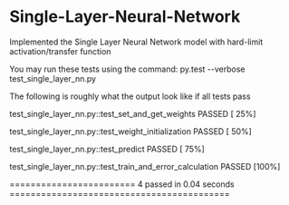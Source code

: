 # Single-Layer-Neural-Network
Implemented the Single Layer Neural Network model with hard-limit activation/transfer function

You may run these tests using the command:      py.test --verbose test_single_layer_nn.py
 
The following is roughly what the output look like if all tests pass
 
test_single_layer_nn.py::test_set_and_get_weights PASSED           [ 25%]

test_single_layer_nn.py::test_weight_initialization PASSED         [ 50%]

test_single_layer_nn.py::test_predict PASSED                       [ 75%]

test_single_layer_nn.py::test_train_and_error_calculation PASSED   [100%]

 
======================== 4 passed in 0.04 seconds ==========================================
